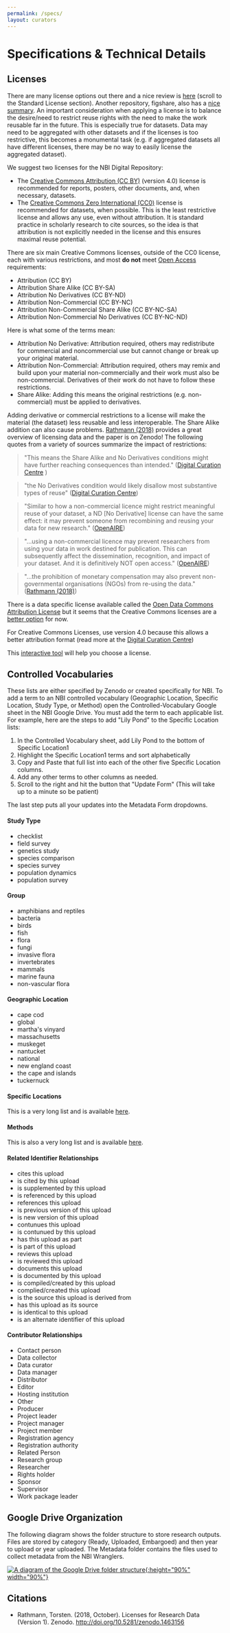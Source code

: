 ```yaml
---
permalink: /specs/
layout: curators
---
```


# Specifications & Technical Details

## Licenses

There are many license options out there and a nice review is [here](http://www.dcc.ac.uk/resources/how-guides/license-research-data) (scroll to the Standard License section). Another repository, figshare, also has a [nice summary](https://knowledge.figshare.com/articles/item/what-is-the-most-appropriate-licence-for-my-data). An important consideration when applying a license is to balance the desire/need to restrict reuse rights with the need to make the work reusable far in the future. This is especially true for datasets. Data may need to be aggregated with other datasets and if the licenses is too restrictive, this becomes a monumental task (e.g. if aggregated datasets all have different licenses, there may be no way to easily license the aggregated dataset). 

We suggest two licenses for the NBI Digital Repository:

- The [Creative Commons Attribution (CC BY)](https://creativecommons.org/licenses/by/4.0/) (version 4.0) license is recommended for reports, posters, other documents, and, when necessary, datasets.
- The [Creative Commons Zero International (CC0)](https://creativecommons.org/publicdomain/zero/1.0/) license is recommended for datasets, when possible. This is the least restrictive license and allows any use, even without attribution. It is standard practice in scholarly research to cite sources, so the idea is that attribution is not explicitly needed in the license and this ensures maximal reuse potential. 

There are six main Creative Commons licenses, outside of the CC0 license, each with various restrictions, and most **do not** meet [Open Access](https://en.wikipedia.org/wiki/Open_access) requirements:

- Attribution (CC BY)
- Attribution Share Alike (CC BY-SA)
- Attribution No Derivatives (CC BY-ND)
- Attribution Non-Commercial (CC BY-NC)
- Attribution Non-Commercial Share Alike (CC BY-NC-SA)
- Attribution Non-Commercial No Derivatives (CC BY-NC-ND)

Here is what some of the terms mean:
- Attribution No Derivative: Attribution required, others may redistribute for commercial and noncommercial use but cannot change or break up your original material.
- Attribution Non-Commercial: Attribution required, others may remix and build upon your material non-commercially and their work must also be non-commercial. Derivatives of their work do not have to follow these restrictions.
- Share Alike: Adding this means the original restrictions (e.g. non-commercial) must be applied to derivatives.

Adding derivative or commercial restrictions to a license will make the material (the dataset) less reusable and less interoperable. The Share Alike addition can also cause problems. [Rathmann (2018)](https://zenodo.org/record/1463156#.XpCh1pl7k2x) provides a great overview of licensing data and the paper is on Zenodo! The following quotes from a variety of sources summarize the impact of restrictions:

> "This means the Share Alike and No Derivatives conditions might have further reaching consequences than intended." ([Digital Curation Centre](http://www.dcc.ac.uk/resources/how-guides/license-research-data) )

> "the No Derivatives condition would likely disallow most substantive types of reuse" ([Digital Curation Centre](http://www.dcc.ac.uk/resources/how-guides/license-research-data))

> "Similar to how a non-commercial licence might restrict meaningful reuse of your dataset, a ND \[No Derivative\] license can have the same effect: it may prevent someone from recombining and reusing your data for new research." ([OpenAIRE](https://www.openaire.eu/research-data-how-to-license/))

> "...using a non-commercial licence may prevent researchers from using your data in work destined for publication. This can subsequently affect the dissemination, recognition, and impact of your dataset. And it is definitively NOT open access." ([OpenAIRE](https://www.openaire.eu/research-data-how-to-license/))

> "...the prohibition of monetary compensation may also prevent non-governmental organisations (NGOs) from re-using the data." ([Rathmann (2018)](https://zenodo.org/record/1463156#.XpCh1pl7k2x))

There is a data specific license available called the [Open Data Commons Attribution License](https://opendatacommons.org/licenses/by/) but it seems that the Creative Commons licenses are a [better option](https://forum.openmod-initiative.org/t/choosing-an-open-data-license-odc-by-vs-cc-by/640/4) for now.

For Creative Commons Licenses, use version 4.0 because this allows a better attribution format (read more at the [Digital Curation Centre](http://www.dcc.ac.uk/resources/how-guides/license-research-data))

This [interactive tool](https://ufal.github.io/public-license-selector/) will help you choose a license.


## Controlled Vocabularies

These lists are either specified by Zenodo or created specifically for NBI. To add a term to an NBI controlled vocabulary (Geographic Location, Specific Location, Study Type, or Method) open the Controlled-Vocabulary Google sheet in the NBI Google Drive. You must add the term to each applicable list. For example, here are the steps to add "Lily Pond" to the Specific Location lists:
1. In the Controlled Vocabulary sheet, add Lily Pond to the bottom of Specific Location1
2. Highlight the Specific Location1 terms and sort alphabetically
3. Copy and Paste that full list into each of the other five Specific Location columns.
4. Add any other terms to other columns as needed.
5. Scroll to the right and hit the button that "Update Form" (This will take up to a minute so be patient)

The last step puts all your updates into the Metadata Form dropdowns.

#### Study Type

- checklist
- field survey
- genetics study
- species comparison
- species survey
- population dynamics
- population survey

#### Group
- amphibians and reptiles
- bacteria
- birds
- fish
- flora
- fungi
- invasive flora
- invertebrates
- mammals
- marine fauna
- non-vascular flora

#### Geographic Location

- cape cod
- global
- martha's vinyard
- massachusetts
- muskeget
- nantucket
- national
- new england coast
- the cape and islands
- tuckernuck

#### Specific Locations

This is a very long list and is available <a href="{{site.baseurl}}/specs/specificLocation">here</a>.

#### Methods

This is also a very long list and is available <a href="{{site.baseurl}}/specs/methods">here</a>. 

#### Related Identifier Relationships

- cites this upload
- is cited by this upload
- is supplemented by this upload
- is referenced by this upload
- references this upload
- is previous version of this upload
- is new version of this upload
- contunues this upload
- is contunued by this upload
- has this upload as part
- is part of this upload
- reviews this upload
- is reviewed this upload
- documents this upload
- is documented by this upload
- is compiled/created by this upload
- complied/created this upload
- is the source this upload is derived from
- has this upload as its source
- is identical to this upload
- is an alternate identifier of this upload

#### Contributor Relationships
- Contact person
- Data collector
- Data curator
- Data manager
- Distributor
- Editor
- Hosting institution
- Other
- Producer
- Project leader
- Project manager
- Project member
- Registration agency
- Registration authority
- Related Person
- Research group
- Researcher
- Rights holder
- Sponsor
- Supervisor
- Work package leader

## Google Drive Organization

The following diagram shows the folder structure to store research outputs. Files are stored by category (Ready, Uploaded, Embargoed) and then year to upload or year uploaded. The Metadata folder contains the files used to collect metadata from the NBI Wranglers.

<a href="https://raw.githubusercontent.com/nantucketbiodiversity/NBIdigitalrepo/master/docs/assets/images/folderStructure.jpeg">![A diagram of the Google Drive folder structure](https://raw.githubusercontent.com/nantucketbiodiversity/NBIdigitalrepo/master/docs/assets/images/folderStructure.jpeg "Folder Structure"){:height="90%" width="90%"}</a>


## Citations
- Rathmann, Torsten. (2018, October). Licenses for Research Data (Version 1). Zenodo. http://doi.org/10.5281/zenodo.1463156
